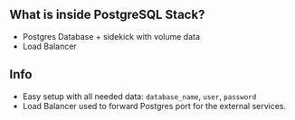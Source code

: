 ## What is inside PostgreSQL Stack?
* Postgres Database + sidekick with volume data
* Load Balancer

## Info 
* Easy setup with all needed data: `database_name`, `user`, `password`
* Load Balancer used to forward Postgres port for the external services.
